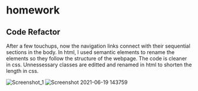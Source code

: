 # homework

## Code Refactor
After a few touchups, now the navigation links connect with their sequential sections in the body. 
In html, I used semantic elements to rename the elements so they follow the structure of the webpage.
The code is cleaner in css. Unnessessary classes are editted and renamed in html to shorten the length in css.

![Screenshot_1](https://user-images.githubusercontent.com/83524121/122656026-0f36e280-d10c-11eb-91de-ce8101437832.png)
![Screenshot 2021-06-19 143759](https://user-images.githubusercontent.com/83524121/122656044-2aa1ed80-d10c-11eb-8a04-de5f2c15087b.png)
